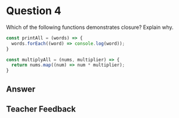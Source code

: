 # Question 4

Which of the following functions demonstrates closure? Explain why.

```js
const printAll = (words) => {
  words.forEach((word) => console.log(word));
}

const multiplyAll = (nums, multiplier) => {
  return nums.map((num) => num * multiplier);
}
```

## Answer

## Teacher Feedback

